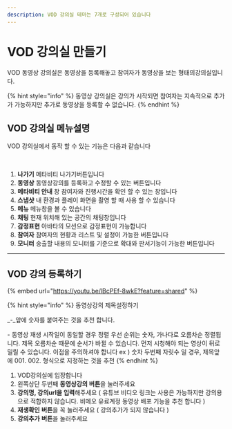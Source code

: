 ```yaml
---
description: VOD 강의실 테마는 7개로 구성되어 있습니다
---
```


# VOD 강의실 만들기

VOD 동영상 강의실은 동영상을 등록해놓고 참여자가 동영상을 보는 형태의강의실입니다.

{% hint style="info" %}
동영상 강의실은 강의가 시작되면 참여자는 지속적으로 추가가 가능하지만 추가로 동영상을 등록할 수 없습니다.
{% endhint %}

## VOD 강의실 메뉴설명

VOD 강의실에서 동작 할 수 있는 기능은 다음과 같습니다

<figure><img src="../../../../.gitbook/assets/스크린샷-2023-11-23-오후-12.29.58.png" alt=""><figcaption></figcaption></figure>

1. **나가기** 메타비티 나가기버튼입니다
2. **동영상** 동영상강의를 등록하고 수정할 수 있는 버튼입니다&#x20;
3. **메타비티 안내** 창 참여자와 진행시간을 확인 할 수 있는 창입니다&#x20;
4. **스냅샷** 내 환경과 플레이 화면을 촬영 할 때 사용 할 수 있습니다
5. **메뉴** 메뉴창을 볼 수 있습니다
6. **채팅** 현재 위치해 있는 공간의 채팅창입니다
7. **감정표현** 아바타의 모션으로 감정표현이 가능합니다
8. **참여자** 참여자의 현황과 리스트 및 설정이 가능한 버튼입니다&#x20;
9. **모니터** 송출할 내용의 모니터를 기준으로 확대와 판서기능이 가능한 버튼입니다



***

## VOD 강의 등록하기

{% embed url="https://youtu.be/lBcPEf-8wkE?feature=shared" %}

{% hint style="info" %}
동영상강의 제목설정하기

&#x20;_-_앞에 숫자를 붙여주는 것을 추천 합니다.

\- 동영상 재생 시작일이 동일할 경우 정렬 우선 순위는 숫자, 가나다로 오름차순 정렬됩니다. 제목 오름차순 때문에 순서가 바뀔 수 있습니다. 먼저 시청해야 되는 영상이 뒤로 밀릴 수 있습니다. 이점을 주의하셔야 합니다 ex ) 숫자 두번째 자릿수 일 경우, 제목앞에 001. 002. 형식으로 지정하는 것을 추천
{% endhint %}

1. VOD강의실에 입장합니다
2. 왼쪽상단 두번째 **동영상강의 버튼**을 눌러주세요
3. **강의명, 강의url을 입력**해주세요 ( 유튜브 비디오 링크는 사용은 가능하지만 강의용으로 적합하지 않습니다. 비메오 유료계정 동영상 배포 기능을 추천 합니다 )
4. **재생확인** **버튼**을 꼭 눌러주세요 ( 강의추가가 되지 않습니다 )&#x20;
5. **강의추가** **버튼**을 눌러주세요&#x20;
